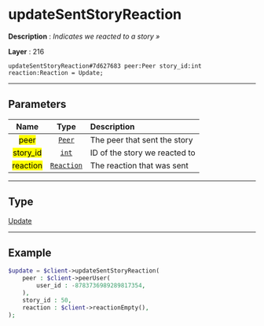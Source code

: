 # updateSentStoryReaction

**Description** : *Indicates we reacted to a story &raquo;*

**Layer** : 216

```tl
updateSentStoryReaction#7d627683 peer:Peer story_id:int reaction:Reaction = Update;
```

---

## Parameters

| Name | Type | Description |
| :---: | :---: | :--- |
| <mark>peer</mark> | [`Peer`](type/Peer) | The peer that sent the story |
| <mark>story_id</mark> | [`int`](type/int) | ID of the story we reacted to |
| <mark>reaction</mark> | [`Reaction`](type/Reaction) | The reaction that was sent |

---

## Type

[Update](type/Update)

---

## Example

```php
$update = $client->updateSentStoryReaction(
	peer : $client->peerUser(
		user_id : -8783736989289817354,
	),
	story_id : 50,
	reaction : $client->reactionEmpty(),
);
```